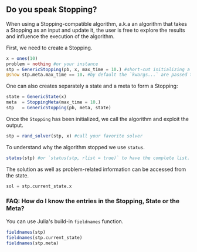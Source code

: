 ## Do you speak Stopping?

When using a Stopping-compatible algorithm, a.k.a an algorithm that takes a Stopping as an input and update it,
the user is free to explore the results and influence the execution of the algorithm.

First, we need to create a Stopping.
```julia
x = ones(10)
problem = nothing #or your instance
stp = GenericStopping(pb, x, max_time = 10.) #short-cut initializing a `GenericState` and a `StoppingMeta`
@show stp.meta.max_time == 10. #by default the `kwargs...` are passed to the meta.
```
One can also creates separately a state and a meta to form a Stopping:
```julia
state = GenericState(x)
meta  = StoppingMeta(max_time = 10.)
stp   = GenericStopping(pb, meta, state)
```
Once the `Stopping` has been initialized, we call the algorithm and exploit the output.
```julia
stp = rand_solver(stp, x) #call your favorite solver
```
To understand why the algorithm stopped we use `status`.
```julia
status(stp) #or `status(stp, rlist = true)` to have the complete list.
```
The solution as well as problem-related information can be accessed from the state.
```julia
sol = stp.current_state.x
```

### FAQ: How do I know the entries in the Stopping, State or the Meta?
You can use Julia's build-in `fieldnames` function.
```julia
fieldnames(stp)
fieldnames(stp.current_state)
fieldnames(stp.meta)
```
